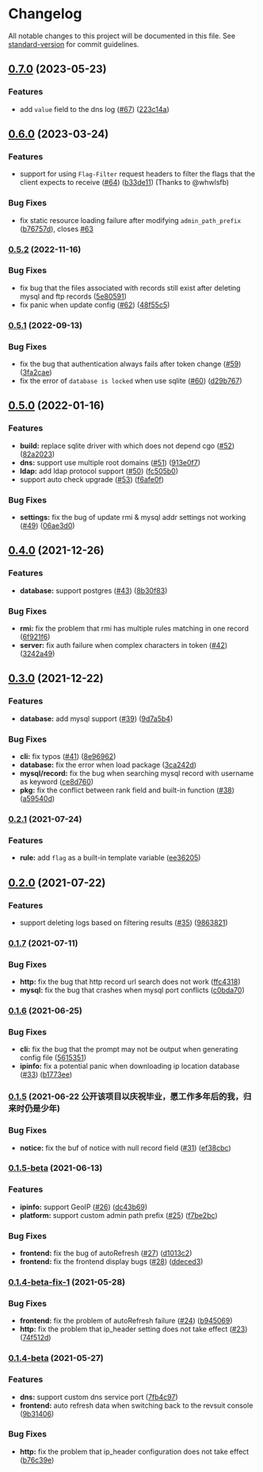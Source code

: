 # Changelog

All notable changes to this project will be documented in this file. See [standard-version](https://github.com/conventional-changelog/standard-version) for commit guidelines.

## [0.7.0](https://github.com/Li4n0/revsuit/compare/v0.6.0...v0.7.0) (2023-05-23)


### Features

* add `value` field to the dns log ([#67](https://github.com/Li4n0/revsuit/issues/67)) ([223c14a](https://github.com/Li4n0/revsuit/commit/223c14ab33757e06b0d8177091982582e08e70c4))

## [0.6.0](https://github.com/Li4n0/revsuit/compare/v0.5.2...v0.6.0) (2023-03-24)


### Features

* support for using `Flag-Filter` request headers to filter the flags that the client expects to receive ([#64](https://github.com/Li4n0/revsuit/issues/64)) ([b33de11](https://github.com/Li4n0/revsuit/commit/b33de11ba8f126b03a45ad15cae69331ad59b865)) (Thanks to @whwlsfb) 


### Bug Fixes

* fix static resource loading failure after modifying `admin_path_prefix` ([b76757d](https://github.com/Li4n0/revsuit/commit/b76757da331b56f240ec2a0c69d479f3184bc4c2)), closes [#63](https://github.com/Li4n0/revsuit/issues/63)

### [0.5.2](https://github.com/Li4n0/revsuit/compare/v0.5.1...v0.5.2) (2022-11-16)


### Bug Fixes

* fix bug that the files associated with records still exist after deleting mysql and ftp records ([5e80591](https://github.com/Li4n0/revsuit/commit/5e80591c856a63c851ba5e17812af89373d76cf5))
* fix panic when update config ([#62](https://github.com/Li4n0/revsuit/issues/62)) ([48f55c5](https://github.com/Li4n0/revsuit/commit/48f55c53273fcea579c9fdfaf2939c90df3588b1))

### [0.5.1](https://github.com/Li4n0/revsuit/compare/v0.5.0...v0.5.1) (2022-09-13)


### Bug Fixes

* fix the bug that authentication always fails after token change ([#59](https://github.com/Li4n0/revsuit/issues/59)) ([3fa2cae](https://github.com/Li4n0/revsuit/commit/3fa2cae86260d39fa2ffd43d59b2754327f6169a))
* fix the error of `database is locked` when use sqlite ([#60](https://github.com/Li4n0/revsuit/issues/60)) ([d29b767](https://github.com/Li4n0/revsuit/commit/d29b767d9cb2b70f365d0830c4bbeaae09524a5a))

## [0.5.0](https://github.com/Li4n0/revsuit/compare/v0.4.0...v0.5.0) (2022-01-16)


### Features

* **build:** replace sqlite driver with which does not depend cgo ([#52](https://github.com/Li4n0/revsuit/issues/52)) ([82a2023](https://github.com/Li4n0/revsuit/commit/82a20236e1b1a092277b645554a38513e3bb4087))
* **dns:** support use multiple root domains ([#51](https://github.com/Li4n0/revsuit/issues/51)) ([913e0f7](https://github.com/Li4n0/revsuit/commit/913e0f78db380cb1beeb88b57dc30f47e7c26c1c))
* **ldap:** add ldap protocol support ([#50](https://github.com/Li4n0/revsuit/issues/50)) ([fc505b0](https://github.com/Li4n0/revsuit/commit/fc505b0733a8375d29b910aa897c6e0b642ab34b))
* support auto check upgrade ([#53](https://github.com/Li4n0/revsuit/issues/53)) ([f6afe0f](https://github.com/Li4n0/revsuit/commit/f6afe0fa12188f17b74548129035f7b89a149660))


### Bug Fixes

* **settings:** fix the bug of update rmi & mysql addr settings not working ([#49](https://github.com/Li4n0/revsuit/issues/49)) ([06ae3d0](https://github.com/Li4n0/revsuit/commit/06ae3d0555eff3bf2d6a53b2c405d1dd50beea87))

## [0.4.0](https://github.com/Li4n0/revsuit/compare/v0.3.0...v0.4.0) (2021-12-26)


### Features

* **database:** support postgres ([#43](https://github.com/Li4n0/revsuit/issues/43)) ([8b30f83](https://github.com/Li4n0/revsuit/commit/8b30f83075bab3f62546793c471b74075745d8d0))


### Bug Fixes

* **rmi:** fix the problem that rmi has multiple rules matching in one record ([6f921f6](https://github.com/Li4n0/revsuit/commit/6f921f6c97f39638c73de13d87879514485125ef))
* **server:** fix auth failure when complex characters in token ([#42](https://github.com/Li4n0/revsuit/issues/42)) ([3242a49](https://github.com/Li4n0/revsuit/commit/3242a49b2731392125e5c22375549586495ee6fc))

## [0.3.0](https://github.com/Li4n0/revsuit/compare/v0.2.1...v0.3.0) (2021-12-22)


### Features

* **database:** add mysql support ([#39](https://github.com/Li4n0/revsuit/issues/39)) ([9d7a5b4](https://github.com/Li4n0/revsuit/commit/9d7a5b45984bb3fee187146b0f27e77d6ec0ea0a))


### Bug Fixes

* **cli:** fix typos ([#41](https://github.com/Li4n0/revsuit/issues/41)) ([8e96962](https://github.com/Li4n0/revsuit/commit/8e969627917fda9ce220283eb34599b781f03ae3))
* **database:** fix the error when load package ([3ca242d](https://github.com/Li4n0/revsuit/commit/3ca242d0866f5f10aade3557d80b8252be7ef938))
* **mysql/record:** fix the bug when searching mysql record with username as keyword ([ce8d760](https://github.com/Li4n0/revsuit/commit/ce8d76056faec45d3e68164b3802ceaaec0468b9))
* **pkg:** fix the conflict between rank field and built-in function ([#38](https://github.com/Li4n0/revsuit/issues/38)) ([a59540d](https://github.com/Li4n0/revsuit/commit/a59540d42ddf820e445a8395c2995fa89fc14323))

### [0.2.1](https://github.com/Li4n0/revsuit/compare/v0.2.0...v0.2.1) (2021-07-24)


### Features

* **rule:** add `flag` as a built-in template variable ([ee36205](https://github.com/Li4n0/revsuit/commit/ee36205ac160a75d23dbb244c72f3bb2d185ab80))

## [0.2.0](https://github.com/Li4n0/revsuit/compare/v0.1.7...v0.2.0) (2021-07-22)


### Features

* support deleting logs based on filtering results ([#35](https://github.com/Li4n0/revsuit/issues/35)) ([9863821](https://github.com/Li4n0/revsuit/commit/9863821dbc351734569b7ec1eda2b6712bd02bb0))

### [0.1.7](https://github.com/Li4n0/revsuit/compare/v0.1.6...v0.1.7) (2021-07-11)


### Bug Fixes

* **http:** fix the bug that http record url search does not work ([ffc4318](https://github.com/Li4n0/revsuit/commit/ffc4318725017c7eda7ec11ca67d5de16ad1e8a8))
* **mysql:** fix the bug that crashes when mysql port conflicts ([c0bda70](https://github.com/Li4n0/revsuit/commit/c0bda707b750b7858fdd4efc414b726ee37e71da))

### [0.1.6](https://github.com/Li4n0/revsuit/compare/v0.1.5...v0.1.6) (2021-06-25)


### Bug Fixes

* **cli:** fix the bug that the prompt may not be output when generating config file ([5615351](https://github.com/Li4n0/revsuit/commit/56153510e11783c08843cbb8b0f827d5f8567842))
* **ipinfo:** fix a potential panic when downloading ip location database ([#33](https://github.com/Li4n0/revsuit/issues/33)) ([b1773ee](https://github.com/Li4n0/revsuit/commit/b1773ee5e9ebd8c8be72f315981268992c08b3f1))

### [0.1.5](https://github.com/Li4n0/revsuit/compare/v0.1.5-beta...v0.1.5) (2021-06-22 公开该项目以庆祝毕业，愿工作多年后的我，归来时仍是少年)


### Bug Fixes

* **notice:** fix the buf of notice with null record field ([#31](https://github.com/Li4n0/revsuit/issues/31)) ([ef38cbc](https://github.com/Li4n0/revsuit/commit/ef38cbc790f69716a335167321e1c7c8bdee2e41))

### [0.1.5-beta](https://github.com/Li4n0/revsuit/compare/v0.1.4-beta-fix-1...v0.1.5-beta) (2021-06-13)


### Features

* **ipinfo:** support GeoIP ([#26](https://github.com/Li4n0/revsuit/issues/26)) ([dc43b69](https://github.com/Li4n0/revsuit/commit/dc43b6973a5ac98e439d1353102ade2029b1d382))
* **platform:** support custom admin path prefix ([#25](https://github.com/Li4n0/revsuit/issues/25)) ([f7be2bc](https://github.com/Li4n0/revsuit/commit/f7be2bc2e67841178e9316995999b20f80a49df7))


### Bug Fixes

* **frontend:** fix the bug of autoRefresh ([#27](https://github.com/Li4n0/revsuit/issues/27)) ([d1013c2](https://github.com/Li4n0/revsuit/commit/d1013c2416c04bd72b9cbb0c7e6b4b3f2e717837))
* **frontend:** fix the frontend display bugs ([#28](https://github.com/Li4n0/revsuit/issues/28)) ([ddeced3](https://github.com/Li4n0/revsuit/commit/ddeced354042e0be6db5dd4feffa13ef22db231f))

### [0.1.4-beta-fix-1](https://github.com/Li4n0/revsuit/compare/v0.1.4-beta...v0.1.4-beta-fix-1) (2021-05-28)


### Bug Fixes

* **frontend:** fix the problem of autoRefresh failure ([#24](https://github.com/Li4n0/revsuit/issues/24)) ([b945069](https://github.com/Li4n0/revsuit/commit/b945069117fec6eb5de88557da5d4c2c996cfd90))
* **http:** fix the problem that ip_header setting does not take effect ([#23](https://github.com/Li4n0/revsuit/issues/23)) ([74f512d](https://github.com/Li4n0/revsuit/commit/74f512d2140fb97128acf56be803d1bd3b888fa3))

### [0.1.4-beta](https://github.com/Li4n0/revsuit/compare/v0.1.3-beta-fix1...v0.1.4-beta) (2021-05-27)

### Features

* **dns:** support custom dns service
  port ([7fb4c97](https://github.com/Li4n0/revsuit/commit/7fb4c97279e57d120a4e4aef5dda5c8f3c024835))
* **frontend:** auto refresh data when switching back to the revsuit
  console ([9b31406](https://github.com/Li4n0/revsuit/commit/9b314062a39ddc7acf7a7eab3570b24b9bb9d122))

### Bug Fixes

* **http:** fix the problem that ip_header configuration does not take
  effect ([b76c39e](https://github.com/Li4n0/revsuit/commit/b76c39e2fc1ada189feb783fdec76daffa11d1c7))
